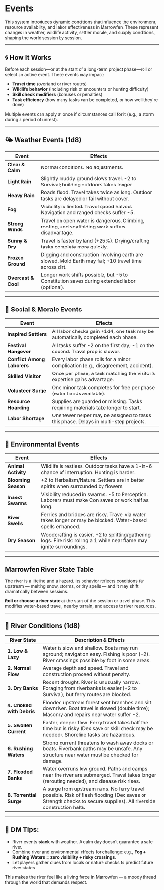 # Events

This system introduces dynamic conditions that influence the environment, resource availability, and labor effectiveness in Marrowfen. These represent changes in weather, wildlife activity, settler morale, and supply conditions, shaping the world session by session.

---
## 🌀 How It Works

Before each session—or at the start of a long-term project phase—roll or select an active event. These events may impact:

- **Travel time** (overland or river routes)
- **Wildlife behavior** (including risk of encounters or hunting difficulty)
- **Skill check modifiers** (bonuses or penalties)
- **Task efficiency** (how many tasks can be completed, or how well they're done)

Multiple events can apply at once if circumstances call for it (e.g., a storm during a period of unrest).

---
## 🌤️ Weather Events (1d8)

| Event               | Effects                                                                                                |
| ------------------- | ------------------------------------------------------------------------------------------------------ |
| **Clear & Calm**    | Normal conditions. No adjustments.                                                                     |
| **Light Rain**      | Slightly muddy ground slows travel. -2 to Survival; building outdoors takes longer.                    |
| **Heavy Rain**      | Roads flood. Travel takes twice as long. Outdoor tasks are delayed or fail without cover.              |
| **Fog**             | Visibility is limited. Travel speed halved. Navigation and ranged checks suffer -5.                    |
| **Strong Winds**    | Travel on open water is dangerous. Climbing, roofing, and scaffolding work suffers disadvantage.       |
| **Sunny & Dry**     | Travel is faster by land (+25%). Drying/crafting tasks complete more quickly.                          |
| **Frozen Ground**   | Digging and construction involving earth are slowed. Mold Earth may fail; +10 travel time across dirt. |
| **Overcast & Cool** | Longer work shifts possible, but -5 to Constitution saves during extended labor (optional).            |

---
## 🧍 Social & Morale Events

| Event                       | Effects                                                                              |
| --------------------------- | ------------------------------------------------------------------------------------ |
| **Inspired Settlers**       | All labor checks gain +1d4; one task may be automatically completed each phase.      |
| **Festival Hangover**       | All tasks suffer -2 on the first day; -1 on the second. Travel prep is slower.       |
| **Conflict Among Laborers** | Every labor phase rolls for a minor complication (e.g., disagreement, accident).     |
| **Skilled Visitor**         | Once per phase, a task matching the visitor’s expertise gains advantage.             |
| **Volunteer Surge**         | One minor task completes for free per phase (extra hands available).                 |
| **Resource Hoarding**       | Supplies are guarded or missing. Tasks requiring materials take longer to start.     |
| **Labor Shortage**          | One fewer helper may be assigned to tasks this phase. Delays in multi-step projects. |

---
## 🌿 Environmental Events

| Event               | Effects                                                                                                                  |
| ------------------- | ------------------------------------------------------------------------------------------------------------------------ |
| **Animal Activity** | Wildlife is restless. Outdoor tasks have a 1-in-6 chance of interruption. Hunting is harder.                             |
| **Blooming Season** | +2 to Herbalism/Nature. Settlers are in better spirits when surrounded by flowers.                                       |
| **Insect Swarms**   | Visibility reduced in swarms. -5 to Perception. Laborers must make Con saves or work half as long.                       |
| **River Swells**    | Ferries and bridges are risky. Travel via water takes longer or may be blocked. Water-based spells enhanced.             |
| **Dry Season**      | Woodcrafting is easier. +2 to splitting/gathering logs. Fire risk: rolling a 1 while near flame may ignite surroundings. |

---
## Marrowfen River State Table

The river is a lifeline and a hazard. Its behavior reflects conditions far upstream — melting snow, storms, or dry spells — and it may shift dramatically between sessions.

**Roll or choose a river state** at the start of the session or travel phase. This modifies water-based travel, nearby terrain, and access to river resources.

---
## 🛶 River Conditions (1d8)

|River State|Description & Effects|
|---|---|
|**1. Low & Lazy**|Water is slow and shallow. Boats may run aground; navigation easy. Fishing is poor (-2). River crossings possible by foot in some areas.|
|**2. Normal Flow**|Average depth and speed. Travel and construction proceed without penalty.|
|**3. Dry Banks**|Recent drought. River is unusually narrow. Foraging from riverbanks is easier (+2 to Survival), but ferry routes are blocked.|
|**4. Choked with Debris**|Flooded upstream forest sent branches and silt downriver. Boat travel is slowed (double time); Masonry and repairs near water suffer -2.|
|**5. Swollen Current**|Faster, deeper flow. Ferry travel takes half the time but is risky (Dex save or skill check may be needed). Shoreline tasks are hazardous.|
|**6. Rushing Waters**|Strong current threatens to wash away docks or boats. Riverbank paths may be unsafe. Any structure near water must be checked for damage.|
|**7. Flooded Banks**|Water overruns low ground. Paths and camps near the river are submerged. Travel takes longer (rerouting needed), and disease risk rises.|
|**8. Torrential Surge**|A surge from upstream rains. No ferry travel possible. Risk of flash flooding (Dex saves or Strength checks to secure supplies). All riverside construction halts.|

---
## 🌱 DM Tips:

- River events **stack** with weather. A calm day doesn’t guarantee a safe river.
- Combine river and environmental effects for challenge: e.g., **Fog + Rushing Waters = zero visibility + risky crossings**.
- Let players gather clues from locals or nature checks to predict future river states.

This makes the river feel like a living force in Marrowfen — a moody thread through the world that demands respect.